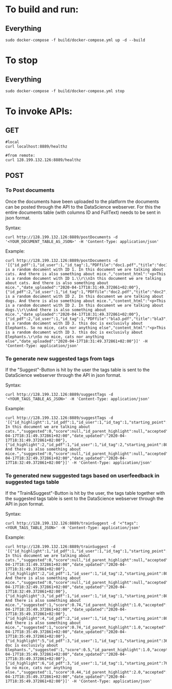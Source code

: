 # To build and run:
## Everything

    sudo docker-compose -f build/docker-compose.yml up -d --build

# To stop 
## Everything
    sudo docker-compose -f build/docker-compose.yml stop
    

# To invoke APIs:
## GET

    #local
    curl localhost:8889/healthz

    #from remote:
    curl 128.199.132.126:8889/healthz

## POST

### To Post documents
Once the documents have been uploaded to the platform the documents can be posted through the API to the DataScience webserver. For this the entire documents table (with columns ID and FullText) needs to be sent in json format.

Syntax:

    curl http://128.199.132.126:8889/postDocuments -d '<YOUR_DOCUMENT_TABLE_AS_JSON>' -H 'Content-Type: application/json'

Example: 

    curl http://128.199.132.126:8889/postDocuments -d '[{"id_pdf":1,"id_user":1,"id_tag":1,"PDFfile":"doc1.pdf","title":"doc1","content_text":"This is a random document with ID 1. In this document we are talking about cats. And there is also something about mice.","content_html":"<p>This is a random document with ID 1.\\r\\nIn this document we are talking about cats. And there is also something about mice.","date_uploaded":"2020-04-17T18:31:49.372861+02:00"},{"id_pdf":2,"id_user":1,"id_tag":1,"PDFfile":"doc2.pdf","title":"doc2","content_text":"This is a random document with ID 2. In this document we are talking about dogs. And there is also something about mice.","content_html":"<p>This is a random document with ID 2. In this document we are talking about dogs.\\r\\nAnd there is also something about mice.","date_uploaded":"2020-04-17T18:31:49.372861+02:00"},{"id_pdf":2,"id_user":1,"id_tag":1,"PDFfile":"bla3.pdf","title":"bla3","content_text":"This is a random document with ID 3. this doc is exclusivly about Elephants. So no mice, cats nor anything else","content_html":"<p>This is a random document with ID 3. this doc is exclusivly about Elephants.\r\nSo no mice, cats nor anything else","date_uploaded":"2020-04-17T18:31:49.372861+02:00"}]' -H 'Content-Type: application/json'



### To generate new suggested tags from tags
If the "Suggest"-Button is hit by the user the tags table is sent to the DataScience webserver through the API in json format.

Syntax:

    curl http://128.199.132.126:8889/suggestTags -d '<YOUR_TAGS_TABLE_AS_JSON>' -H 'Content-Type: application/json' 

Example:

    curl http://128.199.132.126:8889/suggestTags -d '[{"id_highlight":1,"id_pdf":1,"id_user":1,"id_tag":1,"starting_point":37,"ending_point":80,"selection":" In this document we are talking about cats.","suggested":0,"score":null,"id_parent_highlight":null,"accepted":null,"date_created":"2020-04-17T18:31:49.372861+02:00","date_updated":"2020-04-17T18:31:49.372861+02:00"},{"id_highlight":2,"id_pdf":1,"id_user":1,"id_tag":2,"starting_point":80,"ending_point":120,"selection":" And there is also something about mice.","suggested":0,"score":null,"id_parent_highlight":null,"accepted":null,"date_created":"2020-04-17T18:32:49.372861+02:00","date_updated":"2020-04-17T18:32:49.372861+02:00"}]' -H 'Content-Type: application/json'



### To generated new suggested tags based on userfeedback in suggested tags table 
If the "Train&Suggest"-Button is hit by the user, the tags table together with the suggested tags table is sent to the DataScience webserver through the API in json format.


Syntax:

    curl http://128.199.132.126:8889/trainSuggest -d '<"tags":<YOUR_TAGS_TABLE_JSON>' -H 'Content-Type: application/json'

Example:

    curl http://128.199.132.126:8889/trainSuggest -d '[{"id_highlight":1,"id_pdf":1,"id_user":1,"id_tag":1,"starting_point":37,"ending_point":80,"selection":" In this document we are talking about cats.","suggested":0,"score":null,"id_parent_highlight":null,"accepted":null,"date_created":"2020-04-17T18:31:49.372861+02:00","date_updated":"2020-04-17T18:31:49.372861+02:00"},{"id_highlight":2,"id_pdf":1,"id_user":1,"id_tag":2,"starting_point":80,"ending_point":120,"selection":" And there is also something about mice.","suggested":0,"score":null,"id_parent_highlight":null,"accepted":null,"date_created":"2020-04-17T18:32:49.372861+02:00","date_updated":"2020-04-17T18:32:49.372861+02:00"},{"id_highlight":3,"id_pdf":1,"id_user":1,"id_tag":1,"starting_point":80,"ending_point":120,"selection":" And there is also something about mice.","suggested":1,"score":0.74,"id_parent_highlight":1.0,"accepted":null,"date_created":"2020-04-17T18:35:49.372861+02:00","date_updated":"2020-04-17T18:35:49.372861+02:00"},{"id_highlight":4,"id_pdf":2,"id_user":1,"id_tag":1,"starting_point":80,"ending_point":120,"selection":" And there is also something about mice.","suggested":1,"score":0.74,"id_parent_highlight":1.0,"accepted":null,"date_created":"2020-04-17T18:35:49.372861+02:00","date_updated":"2020-04-17T18:35:49.372861+02:00"},{"id_highlight":5,"id_pdf":3,"id_user":1,"id_tag":1,"starting_point":36,"ending_point":76,"selection":"this doc is exclusivly about Elephants.","suggested":1,"score":0.5,"id_parent_highlight":1.0,"accepted":null,"date_created":"2020-04-17T18:35:49.372861+02:00","date_updated":"2020-04-17T18:35:49.372861+02:00"},{"id_highlight":6,"id_pdf":3,"id_user":1,"id_tag":1,"starting_point":76,"ending_point":112,"selection":" So no mice, cats nor anything else.","suggested":1,"score":0.44,"id_parent_highlight":2.0,"accepted":null,"date_created":"2020-04-17T18:35:49.372861+02:00","date_updated":"2020-04-17T18:35:49.372861+02:00"}]' -H 'Content-Type: application/json'

